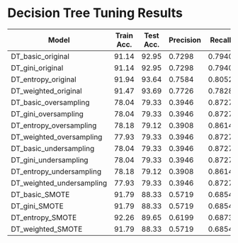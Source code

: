 # Decision Tree Tuning Results 

| Model | Train Acc. | Test Acc. | Precision | Recall | F1-Score | Sampling |
|-------|------------|-----------|-----------|---------|-----------|----------|
| DT_basic_original | 91.14 | 92.95 | 0.7298 | 0.7940 | 0.7605 | original |
| DT_gini_original | 91.14 | 92.95 | 0.7298 | 0.7940 | 0.7605 | original |
| DT_entropy_original | 91.94 | 93.64 | 0.7584 | 0.8052 | 0.7811 | original |
| DT_weighted_original | 91.47 | 93.69 | 0.7726 | 0.7828 | 0.7777 | original |
| DT_basic_oversampling | 78.04 | 79.33 | 0.3946 | 0.8727 | 0.5434 | oversampling |
| DT_gini_oversampling | 78.04 | 79.33 | 0.3946 | 0.8727 | 0.5434 | oversampling |
| DT_entropy_oversampling | 78.18 | 79.12 | 0.3908 | 0.8614 | 0.5377 | oversampling |
| DT_weighted_oversampling | 77.93 | 79.33 | 0.3946 | 0.8727 | 0.5434 | oversampling |
| DT_basic_undersampling | 78.04 | 79.33 | 0.3946 | 0.8727 | 0.5434 | undersampling |
| DT_gini_undersampling | 78.04 | 79.33 | 0.3946 | 0.8727 | 0.5434 | undersampling |
| DT_entropy_undersampling | 78.18 | 79.12 | 0.3908 | 0.8614 | 0.5377 | undersampling |
| DT_weighted_undersampling | 77.93 | 79.33 | 0.3946 | 0.8727 | 0.5434 | undersampling |
| DT_basic_SMOTE | 91.79 | 88.33 | 0.5719 | 0.6854 | 0.6235 | SMOTE |
| DT_gini_SMOTE | 91.79 | 88.33 | 0.5719 | 0.6854 | 0.6235 | SMOTE |
| DT_entropy_SMOTE | 92.26 | 89.65 | 0.6199 | 0.6873 | 0.6519 | SMOTE |
| DT_weighted_SMOTE | 91.79 | 88.33 | 0.5719 | 0.6854 | 0.6235 | SMOTE |
